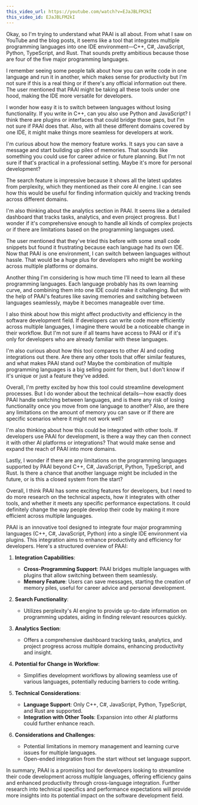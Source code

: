 ```yaml
---
this_video_url: https://youtube.com/watch?v=EJaJBLFM2kI
this_video_id: EJaJBLFM2kI
---
```

<think>
Okay, so I'm trying to understand what PAAI is all about. From what I saw on YouTube and the blog posts, it seems like a tool that integrates multiple programming languages into one IDE environment—C++, C#, JavaScript, Python, TypeScript, and Rust. That sounds pretty ambitious because those are four of the five major programming languages. 

I remember seeing some people talk about how you can write code in one language and run it in another, which makes sense for productivity but I'm not sure if this is a real thing or if there's any official information out there. The user mentioned that PAAI might be taking all these tools under one hood, making the IDE more versatile for developers.

I wonder how easy it is to switch between languages without losing functionality. If you write in C++, can you also use Python and JavaScript? I think there are plugins or interfaces that could bridge those gaps, but I'm not sure if PAAI does that. Also, with all these different domains covered by one IDE, it might make things more seamless for developers at work.

I'm curious about how the memory feature works. It says you can save a message and start building up piles of memories. That sounds like something you could use for career advice or future planning. But I'm not sure if that's practical in a professional setting. Maybe it's more for personal development?

The search feature is impressive because it shows all the latest updates from perplexity, which they mentioned as their core AI engine. I can see how this would be useful for finding information quickly and tracking trends across different domains.

I'm also thinking about the analytics section in PAAI. It seems like a detailed dashboard that tracks tasks, analytics, and even project progress. But I wonder if it's comprehensive enough to handle all kinds of complex projects or if there are limitations based on the programming languages used.

The user mentioned that they've tried this before with some small code snippets but found it frustrating because each language had its own IDE. Now that PAAI is one environment, I can switch between languages without hassle. That would be a huge plus for developers who might be working across multiple platforms or domains.

Another thing I'm considering is how much time I'll need to learn all these programming languages. Each language probably has its own learning curve, and combining them into one IDE could make it challenging. But with the help of PAAI's features like saving memories and switching between languages seamlessly, maybe it becomes manageable over time.

I also think about how this might affect productivity and efficiency in the software development field. If developers can write code more efficiently across multiple languages, I imagine there would be a noticeable change in their workflow. But I'm not sure if all teams have access to PAAI or if it's only for developers who are already familiar with these languages.

I'm also curious about how this tool compares to other AI and coding integrations out there. Are there any other tools that offer similar features, and what makes PAAI stand out? Maybe the combination of multiple programming languages is a big selling point for them, but I don't know if it's unique or just a feature they've added.

Overall, I'm pretty excited by how this tool could streamline development processes. But I do wonder about the technical details—how exactly does PAAI handle switching between languages, and is there any risk of losing functionality once you move from one language to another? Also, are there any limitations on the amount of memory you can save or if there are specific scenarios where it might not work well?

I'm also thinking about how this could be integrated with other tools. If developers use PAAI for development, is there a way they can then connect it with other AI platforms or integrations? That would make sense and expand the reach of PAAI into more domains.

Lastly, I wonder if there are any limitations on the programming languages supported by PAAI beyond C++, C#, JavaScript, Python, TypeScript, and Rust. Is there a chance that another language might be included in the future, or is this a closed system from the start?

Overall, I think PAAI has some exciting features for developers, but I need to do more research on the technical aspects, how it integrates with other tools, and whether it meets any specific performance expectations. It could definitely change the way people develop their code by making it more efficient across multiple languages.
</think>

PAAI is an innovative tool designed to integrate four major programming languages (C++, C#, JavaScript, Python) into a single IDE environment via plugins. This integration aims to enhance productivity and efficiency for developers. Here's a structured overview of PAAI:

1. **Integration Capabilities**:
   - **Cross-Programming Support**: PAAI bridges multiple languages with plugins that allow switching between them seamlessly.
   - **Memory Feature**: Users can save messages, starting the creation of memory piles, useful for career advice and personal development.

2. **Search Functionality**:
   - Utilizes perplexity's AI engine to provide up-to-date information on programming updates, aiding in finding relevant resources quickly.

3. **Analytics Section**:
   - Offers a comprehensive dashboard tracking tasks, analytics, and project progress across multiple domains, enhancing productivity and insight.

4. **Potential for Change in Workflow**:
   - Simplifies development workflows by allowing seamless use of various languages, potentially reducing barriers to code writing.

5. **Technical Considerations**:
   - **Language Support**: Only C++, C#, JavaScript, Python, TypeScript, and Rust are supported.
   - **Integration with Other Tools**: Expansion into other AI platforms could further enhance reach.

6. **Considerations and Challenges**:
   - Potential limitations in memory management and learning curve issues for multiple languages.
   - Open-ended integration from the start without set language support.

In summary, PAAI is a promising tool for developers looking to streamline their code development across multiple languages, offering efficiency gains and enhanced productivity through cross-language integration. Further research into technical specifics and performance expectations will provide more insights into its potential impact on the software development field.
